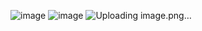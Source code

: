 ![image](https://github.com/Misha815/OWL-test/assets/71971590/b4090458-0fb2-4856-92ac-93636909384e)
![image](https://github.com/Misha815/OWL-test/assets/71971590/c5284ba3-61cb-459d-9c5f-1f709f158c3a)
![Uploading image.png…]()


